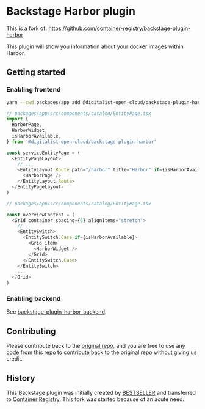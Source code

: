 # Backstage Harbor plugin

This is a fork of: <https://github.com/container-registry/backstage-plugin-harbor>

This plugin will show you information about your docker images within Harbor.

## Getting started

### Enabling frontend

```bash
yarn --cwd packages/app add @digitalist-open-cloud/backstage-plugin-harbor
```

```ts
// packages/app/src/components/catalog/EntityPage.tsx
import {
  HarborPage,
  HarborWidget,
  isHarborAvailable,
} from '@digitalist-open-cloud/backstage-plugin-harbor'

const serviceEntityPage = (
  <EntityPageLayout>
    // ...
    <EntityLayout.Route path="/harbor" title="Harbor" if={isHarborAvailable}>
      <HarborPage />
    </EntityLayout.Route>
  </EntityPageLayout>
)
```

```ts
// packages/app/src/components/catalog/EntityPage.tsx

const overviewContent = (
  <Grid container spacing={6} alignItems="stretch">
    // ...
    <EntitySwitch>
      <EntitySwitch.Case if={isHarborAvailable}>
        <Grid item>
          <HarborWidget />
        </Grid>
      </EntitySwitch.Case>
    </EntitySwitch>
    ...
  </Grid>
)
```

### Enabling backend

See [backstage-plugin-harbor-backend](https://github.com/Digitalist-Open-Cloud/backstage-plugin-harbor-backend).

## Contributing

Please contribute back to the [original repo](https://github.com/container-registry/), and you are free to use any code from this repo to contribute back to the original repo without giving us credit.

## History

This Backstage plugin was initially created by [BESTSELLER](https://github.com/BESTSELLER) and transferred to [Container Registry](https://github.com/container-registry/). This fork was started because of an acute need.
